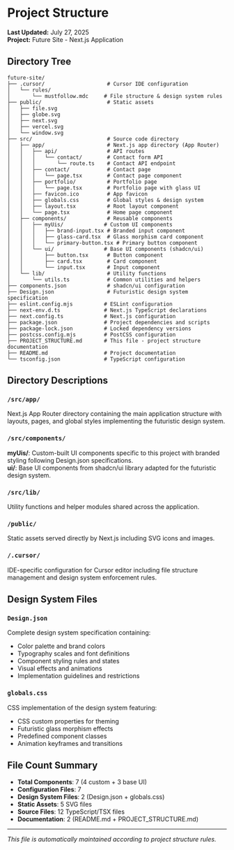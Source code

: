 # Project Structure

**Last Updated:** July 27, 2025  
**Project:** Future Site - Next.js Application

## Directory Tree

```
future-site/
├── .cursor/                    # Cursor IDE configuration
│   └── rules/
│       └── mustfollow.mdc     # File structure & design system rules
├── public/                     # Static assets
│   ├── file.svg
│   ├── globe.svg
│   ├── next.svg
│   ├── vercel.svg
│   └── window.svg
├── src/                        # Source code directory
│   ├── app/                    # Next.js app directory (App Router)
│   │   ├── api/                # API routes
│   │   │   └── contact/        # Contact form API
│   │   │       └── route.ts    # Contact API endpoint
│   │   ├── contact/            # Contact page
│   │   │   └── page.tsx        # Contact page component
│   │   ├── portfolio/          # Portfolio page
│   │   │   └── page.tsx        # Portfolio page with glass UI
│   │   ├── favicon.ico         # App favicon
│   │   ├── globals.css         # Global styles & design system
│   │   ├── layout.tsx          # Root layout component
│   │   └── page.tsx            # Home page component
│   ├── components/             # Reusable components
│   │   ├── myUis/             # Custom UI components
│   │   │   ├── brand-input.tsx # Branded input component
│   │   │   ├── glass-card.tsx  # Glass morphism card component
│   │   │   └── primary-button.tsx # Primary button component
│   │   └── ui/                # Base UI components (shadcn/ui)
│   │       ├── button.tsx      # Button component
│   │       ├── card.tsx        # Card component
│   │       └── input.tsx       # Input component
│   └── lib/                    # Utility functions
│       └── utils.ts            # Common utilities and helpers
├── components.json             # shadcn/ui configuration
├── Design.json                 # Futuristic design system specification
├── eslint.config.mjs          # ESLint configuration
├── next-env.d.ts              # Next.js TypeScript declarations
├── next.config.ts             # Next.js configuration
├── package.json               # Project dependencies and scripts
├── package-lock.json          # Locked dependency versions
├── postcss.config.mjs         # PostCSS configuration
├── PROJECT_STRUCTURE.md       # This file - project structure documentation
├── README.md                  # Project documentation
└── tsconfig.json              # TypeScript configuration
```

## Directory Descriptions

### `/src/app/`
Next.js App Router directory containing the main application structure with layouts, pages, and global styles implementing the futuristic design system.

### `/src/components/`
**myUis/**: Custom-built UI components specific to this project with branded styling following Design.json specifications.  
**ui/**: Base UI components from shadcn/ui library adapted for the futuristic design system.

### `/src/lib/`
Utility functions and helper modules shared across the application.

### `/public/`
Static assets served directly by Next.js including SVG icons and images.

### `/.cursor/`
IDE-specific configuration for Cursor editor including file structure management and design system enforcement rules.

## Design System Files

### `Design.json`
Complete design system specification containing:
- Color palette and brand colors
- Typography scales and font definitions  
- Component styling rules and states
- Visual effects and animations
- Implementation guidelines and restrictions

### `globals.css`
CSS implementation of the design system featuring:
- CSS custom properties for theming
- Futuristic glass morphism effects
- Predefined component classes
- Animation keyframes and transitions

## File Count Summary
- **Total Components**: 7 (4 custom + 3 base UI)
- **Configuration Files**: 7
- **Design System Files**: 2 (Design.json + globals.css)
- **Static Assets**: 5 SVG files
- **Source Files**: 12 TypeScript/TSX files
- **Documentation**: 2 (README.md + PROJECT_STRUCTURE.md)

---
*This file is automatically maintained according to project structure rules.* 